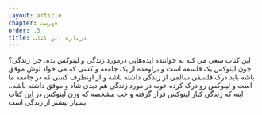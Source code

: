 ```yaml
---
layout: article
chapter: فهرست
order: .5
title: درباره این کتاب
---
```


این کتاب سعی می کنه به خواننده ایده‌هایی درمورد زندگی و لینوکس بده. چرا زندگی؟ چون لینوکس یک فلسفه است و براومده از یک جامعه و کسی که می خواد توش موفق باشه باید درک فلسفی سالمی از زندگی داشته باشه و از اونطرف کسی که در جامعه ما است و لینوکس رو درک کرده خوبه در مورد زندگی هم دیدی شاد و موفق داشته باشه.. اینه که زندگی کنار لینوکس قرار گرفته و خب مشخصه که وزن لینوکس در این کتاب بسیار بیشتر از زندگی است. 

